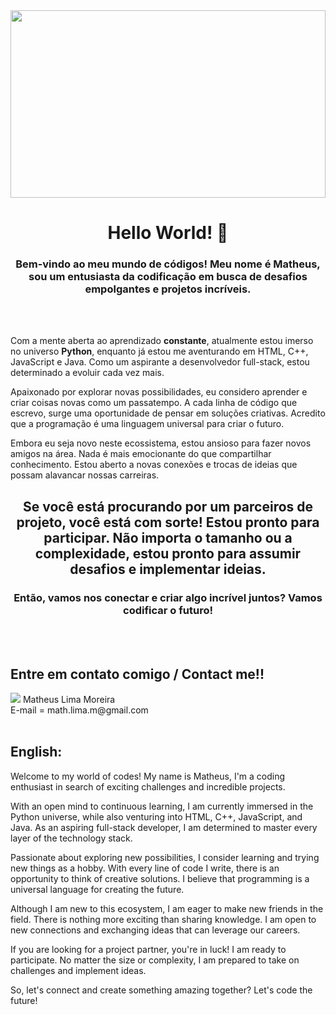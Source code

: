 <div style="height:300px;" align="center">
  <img src="https://user-images.githubusercontent.com/102155883/244976552-bf85b95d-80d4-4bf2-95e6-e464e57a3f87.png" style="height:100%"/>
 </div>
<h1 align="center">Hello World! 👋</h1>

<h3 align="center">Bem-vindo ao meu mundo de códigos! Meu nome é Matheus, sou um entusiasta da codificação em busca de desafios empolgantes e projetos incríveis.</h3>
<br/>

 <br/>

Com a mente aberta ao aprendizado <b>constante</b>, atualmente estou imerso no universo <b>Python</b>, enquanto já estou me aventurando em HTML, C++, JavaScript e Java. Como um aspirante a desenvolvedor full-stack, estou determinado a evoluir cada vez mais.
<br/>

Apaixonado por explorar novas possibilidades, eu considero aprender e criar coisas novas como um passatempo. A cada linha de código que escrevo, surge uma oportunidade de pensar em soluções criativas. Acredito que a programação é uma linguagem universal para criar o futuro.

Embora eu seja novo neste ecossistema, estou ansioso para fazer novos amigos na área. Nada é mais emocionante do que compartilhar conhecimento. Estou aberto a novas conexões e trocas de ideias que possam alavancar nossas carreiras.

<h2 align="center">Se você está procurando por um parceiros de projeto, você está com sorte! Estou pronto para participar. Não importa o tamanho ou a complexidade, estou pronto para assumir desafios e implementar ideias.</h2>

<h3 align="center">Então, vamos nos conectar e criar algo incrível juntos? Vamos codificar o futuro!</h3>
<br/>
<br/>

<h2> Entre em contato comigo / Contact me!!</h2>
<a href = "https://www.linkedin.com/in/matheus-lima-moreira-aa9b4122a/"><img src="https://user-images.githubusercontent.com/102155883/244977641-6a19db31-1099-49ef-a6db-188588bf6362.png"/><a>  Matheus Lima Moreira<br/>
E-mail = math.lima.m@gmail.com

<br/>
<br/>

## English:

Welcome to my world of codes! My name is Matheus, I'm a coding enthusiast in search of exciting challenges and incredible projects.

With an open mind to continuous learning, I am currently immersed in the Python universe, while also venturing into HTML, C++, JavaScript, and Java. As an aspiring full-stack developer, I am determined to master every layer of the technology stack.

Passionate about exploring new possibilities, I consider learning and trying new things as a hobby. With every line of code I write, there is an opportunity to think of creative solutions. I believe that programming is a universal language for creating the future.

Although I am new to this ecosystem, I am eager to make new friends in the field. There is nothing more exciting than sharing knowledge. I am open to new connections and exchanging ideas that can leverage our careers.

If you are looking for a project partner, you're in luck! I am ready to participate. No matter the size or complexity, I am prepared to take on challenges and implement ideas.

So, let's connect and create something amazing together? Let's code the future!


<!--
**mathlimam/mathlimam** is a ✨ _special_ ✨ repository because its `README.md` (this file) appears on your GitHub profile.

Here are some ideas to get you started:

- 🔭 I’m currently working on ...
- 🌱 I’m currently learning ...
- 👯 I’m looking to collaborate on ...
- 🤔 I’m looking for help with ...
- 💬 Ask me about ...
- 📫 How to reach me: ...
- 😄 Pronouns: ...
- ⚡ Fun fact: ...
-->
